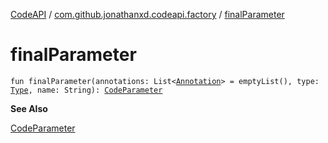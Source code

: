 [CodeAPI](../index.md) / [com.github.jonathanxd.codeapi.factory](index.md) / [finalParameter](.)

# finalParameter

`fun finalParameter(annotations: List<`[`Annotation`](../com.github.jonathanxd.codeapi.base/-annotation/index.md)`> = emptyList(), type: `[`Type`](http://docs.oracle.com/javase/6/docs/api/java/lang/reflect/Type.html)`, name: String): `[`CodeParameter`](../com.github.jonathanxd.codeapi.base/-code-parameter/index.md)

**See Also**

[CodeParameter](../com.github.jonathanxd.codeapi.base/-code-parameter/index.md)

